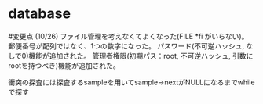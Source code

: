 # database

#変更点 (10/26)
ファイル管理を考えなくてよくなった(FILE *fi がいらない)。
郵便番号が配列ではなく、1つの数字になった。
パスワード(不可逆ハッシュ, なしで0)機能が追加された。
管理者権限(初期パス：root, 不可逆ハッシュ, 引数にrootを持つべき)機能が追加された。

衝突の探査には探査するsampleを用いてsample->nextがNULLになるまでwhileで探す
